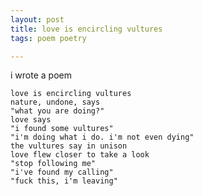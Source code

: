 ```yaml
---
layout: post
title: love is encircling vultures
tags: poem poetry

---
```


i wrote a poem

<!-- more start -->
    love is encircling vultures
    nature, undone, says
    "what you are doing?"
    love says
    "i found some vultures"
    "i'm doing what i do. i'm not even dying"
    the vultures say in unison
    love flew closer to take a look
    "stop following me"
    "i've found my calling"
    "fuck this, i'm leaving"

<!-- more end -->
